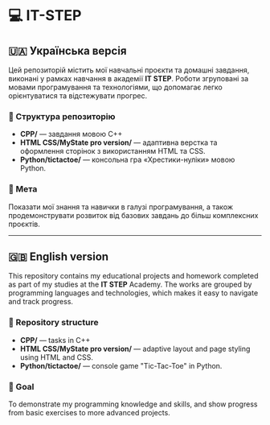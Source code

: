 # 💻 IT-STEP

## 🇺🇦 Українська версія

Цей репозиторій містить мої навчальні проєкти та домашні завдання, виконані у рамках навчання в академії **IT STEP**. Роботи згруповані за мовами програмування та технологіями, що допомагає легко орієнтуватися та відстежувати прогрес.

### 📂 Структура репозиторію

- **CPP/** — завдання мовою C++
- **HTML CSS/MyState pro version/** — адаптивна верстка та оформлення сторінок з використанням HTML та CSS.
- **Python/tictactoe/** — консольна гра «Хрестики-нуліки» мовою Python.

### 🎯 Мета

Показати мої знання та навички в галузі програмування, а також продемонструвати розвиток від базових завдань до більш комплексних проєктів.

---

## 🇬🇧 English version

This repository contains my educational projects and homework completed as part of my studies at the **IT STEP** Academy. The works are grouped by programming languages and technologies, which makes it easy to navigate and track progress.

### 📂 Repository structure

- **CPP/** — tasks in C++
- **HTML CSS/MyState pro version/** — adaptive layout and page styling using HTML and CSS.
- **Python/tictactoe/** — console game "Tic-Tac-Toe" in Python.

### 🎯 Goal

To demonstrate my programming knowledge and skills, and show progress from basic exercises to more advanced projects.
